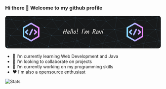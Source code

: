 ### Hi there 👋 Welcome to my github profile
![Banner](https://github.com/TheXro/TheXro/blob/ab2b3ccdd246988854087b7a66531e506e12ac98/github-header-image.png)



<!--
**strange605/strange605** is a ✨ _special_ ✨ repository because its `README.md` (this file) appears on your GitHub profile.

Here are some ideas to get you started:-->

- 🌱 I’m currently learning Web Development and Java
- 👯 I’m looking to collaborate on projects
- 🔭 I’m currently working on my programming skills
- ❤️ I'm also a opensource enthusiast


![Stats](http://github-profile-summary-cards.vercel.app/api/cards/profile-details?username=TheXro&theme=default)


